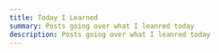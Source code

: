 ```yaml
---
title: Today I Learned
summary: Posts going over what I leanred today
description: Posts going over what I leanred today
---
```

